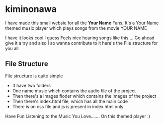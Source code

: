 # kiminonawa

I have made this small websie for all the **Your Name** Fans, 
It's a Your Name themed music player which plays songs from the movie YOUR NAME

I have it looks cool I guess 
Feels nice hearing songs like this.... Go ahead give it a try and also 
I so wanna contribute to it here's the File structure for you all


## File Structure

File structure is quite simple

- It have two folders
- One name music which contains the audio file of the project
- Then there's a images floder which contains the images of the project 
- Then there's index.html file, which has all the main code 
- There is on css file and js is present in index.html only


Have Fun Listening to the Music You Love....... On this themed player :) 
